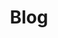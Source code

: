 ---
layout: category
title:  "Blog"
permalink: /blog/
category: all
subject: "All blog posts for Pre-Fortress 2"
---